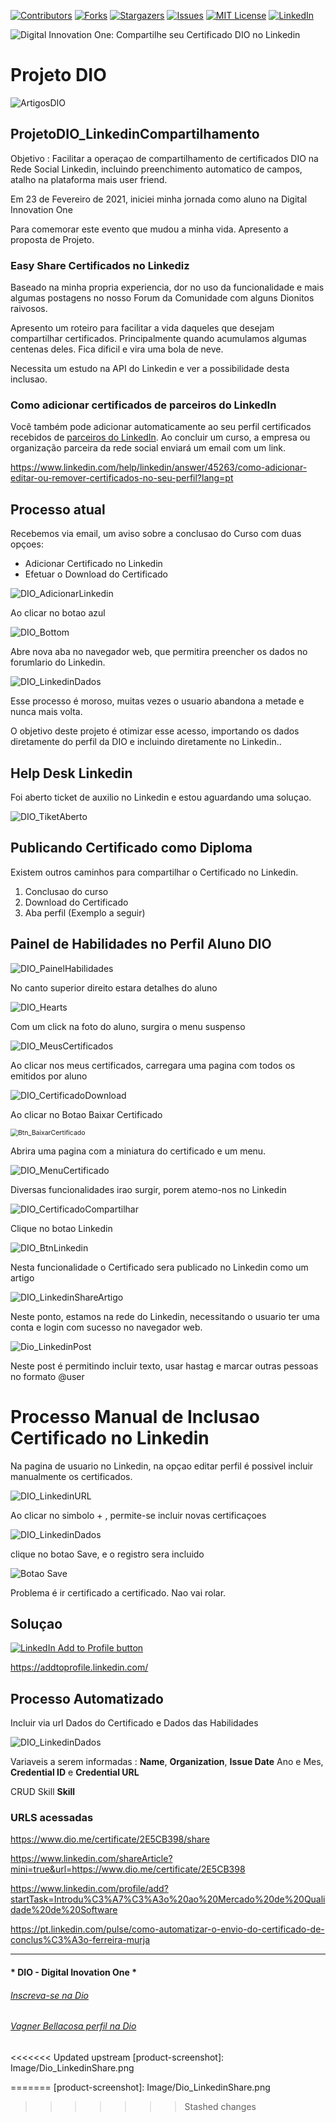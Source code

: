 <!-- PROJECT SHIELDS -->

[![Contributors][contributors-shield]][contributors-url]
[![Forks][forks-shield]][forks-url]
[![Stargazers][stars-shield]][stars-url]
[![Issues][issues-shield]][issues-url]
[![MIT License][license-shield]][license-url]
[![LinkedIn][linkedin-shield]][linkedin-url]


<!-- PROJECT LOGO -->
![Digital Innovation One: Compartilhe seu Certificado DIO no Linkedin ](Image/Dio_LinkedinShare.png "DIO Share Certificados no Linkedin")


# Projeto DIO   

![ArtigosDIO](Image/LinkedinShare.png)

## ProjetoDIO_LinkedinCompartilhamento  

Objetivo : Facilitar a operaçao de compartilhamento de certificados DIO na Rede Social Linkedin, incluindo preenchimento automatico de campos, atalho na plataforma mais user friend.

Em 23 de Fevereiro de 2021, iniciei minha jornada como aluno na Digital Innovation One

Para comemorar este evento que mudou a minha vida. Apresento a proposta de Projeto.

### Easy Share Certificados no Linkediz

Baseado na minha propria experiencia, dor no uso da funcionalidade e mais algumas postagens no nosso Forum da Comunidade com alguns Dionitos raivosos.

Apresento um roteiro para facilitar a vida daqueles que desejam compartilhar certificados. Principalmente quando acumulamos algumas centenas deles. Fica dificil e vira uma bola de neve.

Necessita um estudo na API do Linkedin e ver a possibilidade desta inclusao.



### Como adicionar certificados de parceiros do LinkedIn

Você também pode adicionar automaticamente ao seu perfil certificados recebidos de [parceiros do LinkedIn](https://www.linkedin.com/learning/me?trk=neptune_right_rail_top3). Ao concluir um curso, a empresa ou organização parceira da rede social enviará um email com um link.

https://www.linkedin.com/help/linkedin/answer/45263/como-adicionar-editar-ou-remover-certificados-no-seu-perfil?lang=pt



## Processo atual

Recebemos via email, um aviso sobre a conclusao do Curso com duas opçoes:

- Adicionar Certificado no Linkedin
- Efetuar o Download do Certificado

![DIO_AdicionarLinkedin](Image/DIO_AdicionarLinkedin.png)

Ao clicar no botao azul

![DIO_Bottom](Image/DIO_Bottom.png)

Abre nova aba no navegador web, que permitira preencher os dados no forumlario do Linkedin.

![DIO_LinkedinDados](Image/DIO_LinkedinDados.png)

Esse processo é moroso, muitas vezes o usuario abandona a metade e nunca mais volta.

O objetivo deste projeto é otimizar esse acesso, importando os dados diretamente do perfil da DIO e incluindo diretamente no Linkedin..

## Help Desk Linkedin

Foi aberto ticket de auxilio no Linkedin e estou aguardando uma soluçao.

![DIO_TiketAberto](Image/DIO_TiketAberto.png)

## Publicando Certificado como Diploma

Existem outros caminhos para compartilhar o Certificado no Linkedin.

1)  Conclusao do curso 
2) Download do Certificado
3) Aba perfil (Exemplo a seguir)

## Painel de Habilidades no Perfil Aluno DIO

![DIO_PainelHabilidades](Image/DIO_PainelHabilidades.png)



No canto superior direito estara detalhes do aluno

![DIO_Hearts](Image/DIO_Hearts.png)

Com um click na foto do aluno, surgira o menu suspenso

![DIO_MeusCertificados](Image/DIO_MeusCertificados.png)



Ao clicar nos meus certificados, carregara uma pagina com todos os emitidos por aluno

![DIO_CertificadoDownload](Image/DIO_CertificadoDownload.png)

Ao clicar no Botao Baixar Certificado

<img src="Image/Btn_BaixarCertificado.png" alt="Btn_BaixarCertificado" style="zoom:75%;" />

Abrira uma pagina com a miniatura do certificado e um menu.

![DIO_MenuCertificado](Image/DIO_MenuCertificado.png)

Diversas funcionalidades irao surgir, porem atemo-nos no Linkedin

![DIO_CertificadoCompartilhar](Image/DIO_CertificadoCompartilhar.png)



Clique no botao Linkedin

![DIO_BtnLinkedin](Image/DIO_BtnLinkedin.png)

Nesta funcionalidade o Certificado sera publicado no Linkedin como um artigo

![DIO_LinkedinShareArtigo](Image/DIO_LinkedinShareArtigo.png)

Neste ponto, estamos na rede do Linkedin, necessitando o usuario ter uma conta e login com sucesso no navegador web.

![Dio_LinkedinPost](Image/Dio_LinkedinPost.png)

Neste post é permitindo  incluir texto, usar hastag e marcar outras pessoas no formato @user

# Processo Manual de Inclusao Certificado no Linkedin

Na pagina de usuario no Linkedin, na opçao editar perfil é possivel incluir manualmente os certificados.

![DIO_LinkedinURL](Image/DIO_LinkedinURL.png)

Ao clicar no simbolo + , permite-se incluir novas certificaçoes 

![DIO_LinkedinDados](Image/DIO_LinkedinDados.png)

clique no botao Save, e o registro sera incluido

![Botao Save](Image/LinkedIn_BtnSave.png)

Problema é ir certificado a certificado.  Nao vai rolar.

## Soluçao

<div><a href="https://www.linkedin.com/profile/add?startTask=CERTIFICATION_NAME&name=Test%20Certificate&organizationId=1337&issueYear=2018
&issueMonth=2&expirationYear=2020&expirationMonth=5&certUrl=
https%3A%2F%2Fdocs.microsoft.com%2Fen-us%2Flearn%2Fcertifications%2Fd365-functional-consultant-sales&certId=1234"><img src="https://download.linkedin.com/desktop/add2profile/buttons/en_US.png " alt="LinkedIn Add to Profile button"></a></div>

https://addtoprofile.linkedin.com/

## Processo Automatizado

Incluir via url Dados do Certificado e Dados das Habilidades

![DIO_LinkedinDados](Image/DIO_LinkedinSkills.png)

Variaveis a serem informadas : **Name**, **Organization**, **Issue Date**  Ano e Mes, **Credential ID**  e **Credential URL**

CRUD Skill **Skill**

### URLS acessadas

https://www.dio.me/certificate/2E5CB398/share

https://www.linkedin.com/shareArticle?mini=true&url=https://www.dio.me/certificate/2E5CB398

https://www.linkedin.com/profile/add?startTask=Introdu%C3%A7%C3%A3o%20ao%20Mercado%20de%20Qualidade%20de%20Software

https://pt.linkedin.com/pulse/como-automatizar-o-envio-do-certificado-de-conclus%C3%A3o-ferreira-murja




---

#### * DIO - Digital Inovation One *
######  [Inscreva-se na Dio](https://digitalinnovation.one/sign-up?ref=R5J3ZLTIFS)  

######  [Vagner Bellacosa perfil na Dio](https://web.dio.me/users/vagnerbellacosa?tab=achievements)  

<!-- MARKDOWN LINKS & IMAGES -->
<!-- https://www.markdownguide.org/basic-syntax/#reference-style-links -->

[contributors-shield]: https://img.shields.io/github/contributors/VagnerBellacosa/ProjetoDIO_LinkedinCompartilhamento.svg?style=for-the-badge
[contributors-url]: https://github.com/VagnerBellacosa/ProjetoDIO_LinkedinCompartilhamento/graphs/contributors
[forks-shield]: https://img.shields.io/github/forks/VagnerBellacosa/ProjetoDIO_LinkedinCompartilhamento.svg?style=for-the-badge
[forks-url]: https://github.com/VagnerBellacosa/ProjetoDIO_LinkedinCompartilhamento/network/members
[stars-shield]: https://img.shields.io/github/stars/VagnerBellacosa/ProjetoDIO_LinkedinCompartilhamento.svg?style=for-the-badge
[stars-url]: https://github.com/VagnerBellacosa/ProjetoDIO_LinkedinCompartilhamento/stargazers
[issues-shield]: https://img.shields.io/github/issues/VagnerBellacosa/ProjetoDIO_LinkedinCompartilhamento.svg?style=for-the-badge
[issues-url]: https://github.com/VagnerBellacosa/ProjetoDIO_LinkedinCompartilhamento/issues
[license-shield]: https://img.shields.io/github/license/VagnerBellacosa/ProjetoDIO_LinkedinCompartilhamento.svg?style=for-the-badge
[license-url]: https://github.com/VagnerBellacosa/ProjetoDIO_LinkedinCompartilhamento/blob/master/LICENSE.txt
[linkedin-shield]: https://img.shields.io/badge/-LinkedIn-black.svg?style=for-the-badge&logo=linkedin&colorB=555
[linkedin-url]: https://www.linkedin.com/in/VagnerBellacosa/
<<<<<<< Updated upstream
[product-screenshot]: Image/Dio_LinkedinShare.png

=======
[product-screenshot]: Image/Dio_LinkedinShare.png 
>>>>>>> Stashed changes
